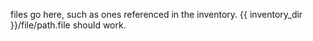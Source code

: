 files go here, such as ones referenced in the inventory. {{ inventory_dir }}/file/path.file should work.
